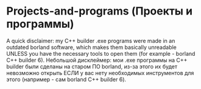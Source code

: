 # Projects-and-programs (Проекты и программы)
A quick disclaimer: my C++ builder .exe programs were made in an outdated borland software, which makes them basically unreadable UNLESS you have the necessary tools to open them (for example - borland C++ builder 6). 
Небольшой дисклеймер: мои .exe программы на C++ builder были сделаны на старом ПО borland, из-за этого их будет невозможно открыть ЕСЛИ у вас нету необходимых инструментов для этого (например - сам borland C++ builder 6).
